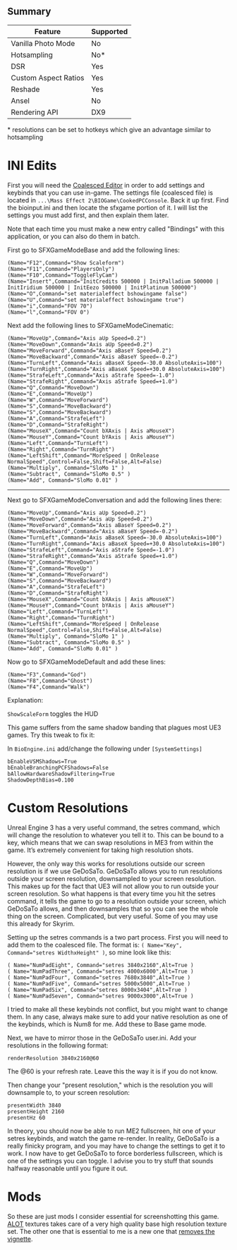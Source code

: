## Summary

Feature | Supported
--|--
Vanilla Photo Mode | No
Hotsampling | No*
DSR | Yes
Custom Aspect Ratios | Yes
Reshade | Yes 
Ansel | No
Rendering API | DX9

\* resolutions can be set to hotkeys which give an advantage similar to hotsampling

INI Edits
==========================================================
First you will need the [Coalesced Editor](https://www.nexusmods.com/masseffect2/mods/197) in order to add settings and keybinds that you can use in-game. The settings file (coalesced file) is located in `...\Mass Effect 2\BIOGame\CookedPCConsole`. Back it up first. Find the bioinput.ini and then locate the sfxgame portion of it. I will list the settings you must add first, and then explain them later.

Note that each time you must make a new entry called "Bindings" with this application, or you can also do them in batch.

First go to SFXGameModeBase and add the following lines:

```
(Name="F12",Command="Show Scaleform")
(Name="F11",Command="PlayersOnly")
(Name="F10",Command="ToggleFlyCam")
(Name="Insert",Command="InitCredits 500000 | InitPalladium 500000 | InitIridium 500000 | InitEezo 500000 | InitPlatinum 500000")
(Name="O",Command="set materialeffect bshowingame false")
(Name="U",Command="set materialeffect bshowingame true")
(Name="i",Command="FOV 70")
(Name="l",Command="FOV 0")
```

Next add the following lines to SFXGameModeCinematic:

```
(Name="MoveUp",Command="Axis aUp Speed=0.2")
(Name="MoveDown",Command="Axis aUp Speed=0.2")
(Name="MoveForward",Command="Axis aBaseY Speed=0.2")
(Name="MoveBackward",Command="Axis aBaseY Speed=-0.2")
(Name="TurnLeft",Command="Axis aBaseX Speed=-30.0 AbsoluteAxis=100")
(Name="TurnRight",Command="Axis aBaseX Speed=+30.0 AbsoluteAxis=100")
(Name="StrafeLeft",Command="Axis aStrafe Speed=-1.0")
(Name="StrafeRight",Command="Axis aStrafe Speed=+1.0")
(Name="Q",Command="MoveDown")
(Name="E",Command="MoveUp")
(Name="W",Command="MoveForward")
(Name="S",Command="MoveBackward")
(Name="S",Command="MoveBackward")
(Name="A",Command="StrafeLeft")
(Name="D",Command="StrafeRight")
(Name="MouseX",Command="Count bXAxis | Axis aMouseX")
(Name="MouseY",Command="Count bYAxis | Axis aMouseY")
(Name="Left",Command="TurnLeft")
(Name="Right",Command="TurnRight")
(Name="LeftShift",Command="MoreSpeed | OnRelease NormalSpeed",Control=False,Shift=False,Alt=False)
(Name="Multiply", Command="SloMo 1" )
(Name="Subtract", Command="SloMo 0.5" )
(Name="Add", Command="SloMo 0.01" )
```
________________________________________

Next go to SFXGameModeConversation and add the following lines there: 

```
(Name="MoveUp",Command="Axis aUp Speed=0.2")
(Name="MoveDown",Command="Axis aUp Speed=0.2")
(Name="MoveForward",Command="Axis aBaseY Speed=0.2")
(Name="MoveBackward",Command="Axis aBaseY Speed=-0.2")
(Name="TurnLeft",Command="Axis aBaseX Speed=-30.0 AbsoluteAxis=100")
(Name="TurnRight",Command="Axis aBaseX Speed=+30.0 AbsoluteAxis=100")
(Name="StrafeLeft",Command="Axis aStrafe Speed=-1.0")
(Name="StrafeRight",Command="Axis aStrafe Speed=+1.0")
(Name="Q",Command="MoveDown")
(Name="E",Command="MoveUp")
(Name="W",Command="MoveForward")
(Name="S",Command="MoveBackward")
(Name="A",Command="StrafeLeft")
(Name="D",Command="StrafeRight")
(Name="MouseX",Command="Count bXAxis | Axis aMouseX")
(Name="MouseY",Command="Count bYAxis | Axis aMouseY")
(Name="Left",Command="TurnLeft")
(Name="Right",Command="TurnRight")
(Name="LeftShift",Command="MoreSpeed | OnRelease NormalSpeed",Control=False,Shift=False,Alt=False)
(Name="Multiply", Command="SloMo 1" )
(Name="Subtract", Command="SloMo 0.5" )
(Name="Add", Command="SloMo 0.01" )
```

Now go to SFXGameModeDefault and add these lines: 

```
(Name="F3",Command="God")
(Name="F8",Command="Ghost")
(Name="F4",Command="Walk")
```

Explanation:

`ShowScaleForm` toggles the HUD

This game suffers from the same shadow banding that plagues most UE3 games. Try this tweak to fix it:

In `BioEngine.ini` add/change the following under `[SystemSettings]`
```
bEnableVSMShadows=True
bEnableBranchingPCFShadows=False
bAllowHardwareShadowFiltering=True
ShadowDepthBias=0.100
```

Custom Resolutions
==========================================================
Unreal Engine 3 has a very useful command, the setres command, which will change the resolution to whatever you tell it to. This can be bound to a key, which means that we can swap resolutions in ME3 from within the game. It’s extremely convenient for taking high resolution shots.

However, the only way this works for resolutions outside our screen resolution is if we use GeDoSaTo. GeDoSaTo allows you to run resolutions outside your screen resolution, downsampled to your screen resolution. This makes up for the fact that UE3 will not allow you to run outside your screen resolution. So what happens is that every time you hit the setres command, it tells the game to go to a resolution outside your screen, which GeDoSaTo allows, and then downsamples that so you can see the whole thing on the screen. Complicated, but very useful. Some of you may use this already for Skyrim.

Setting up the setres commands is a two part process. First you will need to add them to the coalesced file. The format is: `( Name="Key", Command="setres WidthxHeight" )`, so mine look like this:

```
( Name="NumPadEight", Command="setres 3840x2160",Alt=True ) 
( Name="NumPadThree", Command="setres 4000x6000",Alt=True ) 
( Name="NumPadFour", Command="setres 7680x3840",Alt=True ) 
( Name="NumPadFive", Command="setres 5000x5000",Alt=True ) 
( Name="NumPadSix", Command="setres 8000x3404",Alt=True )
( Name="NumPadSeven", Command="setres 9000x3000",Alt=True )
```

I tried to make all these keybinds not conflict, but you might want to change them. In any case, always make sure to add your native resolution as one of the keybinds, which is Num8 for me. Add these to Base game mode.

Next, we have to mirror those in the GeDoSaTo user.ini. Add your resolutions in the following format:
```
renderResolution 3840x2160@60 
```
The @60 is your refresh rate. Leave this the way it is if you do not know.

Then change your "present resolution," which is the resolution you will downsample to, to your screen resolution:
```
presentWidth 3840 
presentHeight 2160 
presentHz 60 
```
In theory, you should now be able to run ME2 fullscreen, hit one of your setres keybinds, and watch the game re-render. In reality, GeDoSaTo is a really finicky program, and you may have to change the settings to get it to work. I now have to get GeDoSaTo to force borderless fullscreen, which is one of the settings you can toggle. I advise you to try stuff that sounds halfway reasonable until you figure it out. 

Mods
==========================================================
So these are just mods I consider essential for screenshotting this game. [ALOT](https://www.nexusmods.com/masseffect2/mods/68) textures takes care of a very high quality base high resolution texture set. The other one that is essential to me is a new one that [removes the vignette](https://www.nexusmods.com/masseffect2/mods/148).